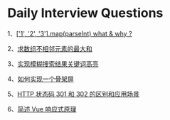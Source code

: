 # Daily Interview Questions

1、[['1', '2', '3'].map(parseInt) what & why ?](https://github.com/kaisa911/DailyInterviewQuestion/blob/master/Questions/%5B'1'%2C%20'2'%2C%20'3'%5D.map(parseInt)%20what%20%26%20why%20%3F.md)

2、[求数组不相邻元素的最大和](https://github.com/kaisa911/DailyInterviewQuestion/blob/master/Questions/%E6%B1%82%E6%95%B0%E7%BB%84%E4%B8%8D%E7%9B%B8%E9%82%BB%E5%85%83%E7%B4%A0%E7%9A%84%E6%9C%80%E5%A4%A7%E5%92%8C.md)

3、[实现模糊搜索结果关键词高亮](https://github.com/kaisa911/DailyInterviewQuestion/blob/master/Questions/实现模糊搜索结果关键词高亮.md)

4、[如何实现一个骨架屏](https://github.com/kaisa911/DailyInterviewQuestion/blob/master/Questions/如何实现一个骨架屏.md)

5、[HTTP 状态码 301 和 302 的区别和应用场景](https://github.com/kaisa911/DailyInterviewQuestion/blob/master/Questions/HTTP状态码301和302的区别和应用场景.md)

6、[简述 Vue 响应式原理](https://github.com/kaisa911/DailyInterviewQuestion/blob/master/Questions/简述Vue响应式原理.md)
